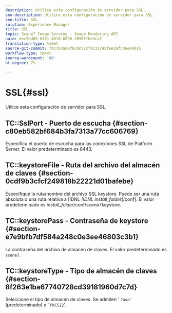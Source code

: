 ```yaml
---
description: Utilice esta configuración de servidor para SSL.
seo-description: Utilice esta configuración de servidor para SSL.
seo-title: SSL
solution: Experience Manager
title: SSL
topic: Scene7 Image Serving - Image Rendering API
uuid: dec9bd09-8191-4010-8898-2890ffbe9ca7
translation-type: tm+mt
source-git-commit: 7bc7b3a86fbcdc57cfdc31745fae3afc06e44b15
workflow-type: tm+mt
source-wordcount: '96'
ht-degree: 7%

---
```



# SSL{#ssl}

Utilice esta configuración de servidor para SSL.

## TC::SslPort - Puerto de escucha {#section-c80eb582bf684b3fa7313a77cc606769}

Especifica el puerto de escucha para las conexiones SSL de Platform Server. El valor predeterminado es 8443.

## TC::keystoreFile - Ruta del archivo del almacén de claves {#section-0cdf9b3cfcf249818b22221d01bafebe}

Especifique la ruta/nombre del archivo SSL keystore. Puede ser una ruta absoluta o una ruta relativa a [!DNL *[!DNL install_folder]*/conf]. El valor predeterminado es *install_folder*/conf/scene7keystore.

## TC::keystorePass - Contraseña de keystore {#section-e7e9bfb7df584a248c0e3ee46803c3b1}

La contraseña del archivo de almacén de claves. El valor predeterminado es `scene7`.

## TC::keystoreType - Tipo de almacén de claves {#section-8f263e1ba67740728cd39181960d7c7d}

Seleccione el tipo de almacén de claves. Se admiten &#39; `Java'` (predeterminado) y &#39; `PKCS12`&#39;.
